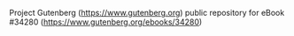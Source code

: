 Project Gutenberg (https://www.gutenberg.org) public repository for eBook #34280 (https://www.gutenberg.org/ebooks/34280)
